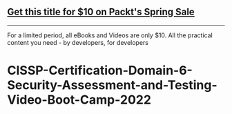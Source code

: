 ## [Get this title for $10 on Packt's Spring Sale](https://www.packt.com/V14363?utm_source=github&utm_medium=packt-github-repo&utm_campaign=spring_10_dollar_2022)
-----
For a limited period, all eBooks and Videos are only $10. All the practical content you need \- by developers, for developers

# CISSP-Certification-Domain-6-Security-Assessment-and-Testing-Video-Boot-Camp-2022